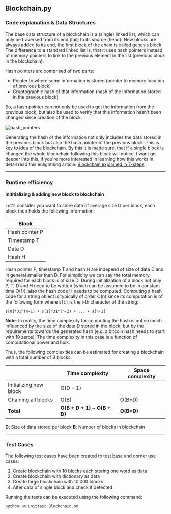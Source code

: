 ## Blockchain.py

### Code explanation & Data Structures

The base data structure of a blockchain is a (single) linked list, which can only be traversed from its end (tail) to its source (head). New blocks are always added to its end, the first block of the chain is called genesis block. The difference to a standard linked list is, that it uses hash pointers instead of memory pointers to link to the previous element in the list (previous block in the blockchain). 

Hash pointers are comprised of two parts:

* Pointer to where some information is stored (pointer to memory location of previous block)
* Cryptographic hash of that information (hash of the information stored in the previous block)

So, a hash pointer can not only be used to get the information from the previous block, but also be used to verify that this information hasn't been changed since creation of the block.

![hash_pointers](https://github.com/gwerum/DataStructuresND-DataStructures/05_Blockchain/hash_pointer.jpg)

Generating the hash of the information not only includes the data stored in the previous block but also the hash pointer of the previous block. This is key to idea of the blockchain. By this it is made sure, that if a single block is changed the whole blockchain following this block will notice. I want go deeper into this, if you're more interested in learning how this works in detail read this enlightning article: [Blockchain explained in 7-steps](https://blog.goodaudience.com/blockchain-for-beginners-what-is-blockchain-519db8c6677a?gi=61da6b19d02)

---

### Runtime efficiency

#### Inititializing & adding new block to blockchain

Let's consider you want to store data of average size D per block, each block then holds the following information:

| Block |
| ------------------- |
| Hash pointer P |
| Timestamp T |
| Data D |
| Hash H |

Hash pointer P, timestamp T and hash H are independ of size of data D and in general smaller than D. For simplicity we can say the total memory required for each block is of size D.
During initialization of a block not only P, T, D and H need to be written (which can be assumed to be in constant time O(1)), also the hash code H needs to be computed. Computing a hash code for a string object is typically of order O(n) since its computation is of the following form where `s[i]` is the i-th character of the string:
```
s[0]*31^(n-1) + s[1]*31^(n-2) + ... + s[n-1]
```
**Note**: In reality, the time complexity for computing the hash is not so much influenced by the size of the data D stored in the block, but by the requirements towards the generated hash (e.g. a bitcoin hash needs to start with 19 zeros). The time complexity in this case is a function of computational power and luck.

Thus, the following complexities can be estimated for creating a blockchain with a total number of B blocks.

|  | Time complexity | Space complexity |
| ------------------- | --------------- | ---------------- |
| Initializing new block | O(D + 1) | |
| Chaining all blocks | O(B) | O(B*D) |
| **Total** | **O(B + D + 1) ~ O(B + D)** | **O(B\*D)** |

**D**: Size of data stored per block
**B**: Number of blocks in blockchain

---

### Test Cases

The following test cases have been created to test base and corner use cases:

1. Create blockchain with 10 blocks each storing one word as data
2. Create blockchain with dictionary as data
3. Create large blockchain with 10.000 blocks 
4. Alter data of single block and check if detected

Running the tests can be executed using the following command:

```
python -m unittest Blockchain.py
```